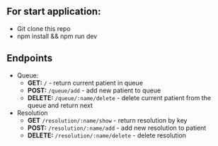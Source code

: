 ## For start application:

- Git clone this repo
- npm install && npm run dev

## Endpoints
- Queue:
     - **GET:** ```/``` - return current patient in queue
     - **POST:** ```/queue/add``` - add new patient to queue
     - **DELETE:** ```/queue/:name/delete``` - delete current patient from the queue and return next
- Resolution
     - **GET** ```/resolution/:name/show``` - return resolution by key
     - **POST:** ```/resolution/:name/add``` - add new resolution to patient
     - **DELETE:** ```/resolution/:name/delete``` - delete resolution